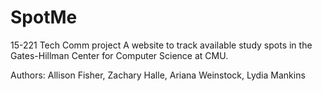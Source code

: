 # SpotMe
15-221 Tech Comm project
A website to track available study spots in the Gates-Hillman Center for Computer Science at CMU.

Authors:
Allison Fisher,
Zachary Halle,
Ariana Weinstock,
Lydia Mankins
